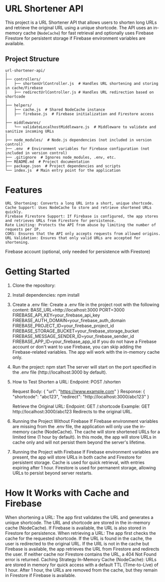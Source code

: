 # URL Shortener API

This project is a URL Shortener API that allows users to shorten long URLs and retrieve the original URL using a unique shortcode. The API uses an in-memory cache (`NodeCache`) for fast retrieval and optionally uses Firebase Firestore for persistent storage if Firebase environment variables are available.

## Project Structure

    url-shortener-api/
    │
    ├── controllers/
    │   ├── shortenUrlController.js  # Handles URL shortening and storing in cache/Firebase
    │   ├── redirectUrlController.js # Handles URL redirection based on shortcode
    │
    ├── helpers/
    │   ├── cache.js  # Shared NodeCache instance
    │   ├── firebase.js  # Firebase initialization and Firestore access
    │
    ├── middlewares/
    │   └── validateLocalhostMiddleware.js  # Middleware to validate and sanitize incoming URLs
    │
    ├── node_modules/  # Node.js dependencies (not included in version control)
    ├── .env  # Environment variables for Firebase configuration (not included in version control)
    ├── .gitignore  # Ignores node_modules, .env, etc.
    ├── README.md  # Project documentation
    ├── package.json  # Project dependencies and scripts
    └── index.js  # Main entry point for the application

# Features
    URL Shortening: Converts a long URL into a short, unique shortcode.
    Cache Support: Uses NodeCache to store and retrieve shortened URLs quickly.
    Firebase Firestore Support: If Firebase is configured, the app stores and retrieves URLs from Firestore for persistence.
    Rate Limiting: Protects the API from abuse by limiting the number of requests per IP.
    CORS: Ensures that the API only accepts requests from allowed origins.
    URL Validation: Ensures that only valid URLs are accepted for shortening.

Firebase account (optional, only needed for persistence with Firestore)

# Getting Started
1. Clone the repository:
2. Install dependencies:
    npm install
3. Create a .env file:
    Create a .env file in the project root with the following content:
        BASE_URL=http://localhost:3000
        PORT=3000
        FIREBASE_API_KEY=your_firebase_api_key
        FIREBASE_AUTH_DOMAIN=your_firebase_auth_domain
        FIREBASE_PROJECT_ID=your_firebase_project_id
        FIREBASE_STORAGE_BUCKET=your_firebase_storage_bucket
        FIREBASE_MESSAGE_SENDER_ID=your_firebase_sender_id
        FIREBASE_APP_ID=your_firebase_app_id
    If you do not have a Firebase account or don't want to use Firebase, you can skip adding the Firebase-related variables. The app will work with the in-memory cache only.

4. Run the project:
    npm start
    The server will start on the port specified in the .env file (http://localhost:3000 by default).

5. How to Test
    Shorten a URL:
    Endpoint: POST /shorten

    Request Body:
        {
        "url": "https://www.example.com"
        }
    Response:
        {
        "shortcode": "abc123",
        "redirect": "http://localhost:3000/abc123"
        }

    Retrieve the Original URL:
        Endpoint: GET /:shortcode
        Example: GET http://localhost:3000/abc123
        Redirects to the original URL.

6. Running the Project Without Firebase
    If Firebase environment variables are missing from the .env file, the application will only use the in-memory cache (NodeCache). The cache will store shortened URLs for a limited time (1 hour by default).
    In this mode, the app will store URLs in cache only and will not persist them beyond the server's lifetime.

7. Running the Project with Firebase
    If Firebase environment variables are present, the app will store URLs in both cache and Firestore for persistent storage.
    Cache is used for quick retrieval, with entries expiring after 1 hour.
    Firestore is used for permanent storage, allowing URLs to persist beyond server restarts.


# How It Works with Cache and Firebase
When shortening a URL:
    The app first validates the URL and generates a unique shortcode.
    The URL and shortcode are stored in the in-memory cache (NodeCache).
    If Firebase is available, the URL is also stored in Firestore for persistence.
When retrieving a URL:
    The app first checks the cache for the requested shortcode.
    If the URL is found in the cache, the user is redirected to the original URL.
    If the URL is not in the cache but Firebase is available, the app retrieves the URL from Firestore and redirects the user.
    If neither cache nor Firestore contains the URL, a 404 Not Found error is returned.
Caching Strategy
    In-Memory Cache (NodeCache): URLs are stored in memory for quick access with a default TTL (Time-to-Live) of 1 hour. After 1 hour, the URLs are removed from the cache, but they remain in Firestore if Firebase is available.
